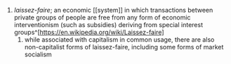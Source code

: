 1. *laissez-faire*; an economic [[system]] in which transactions between private groups of people are free from any form of economic interventionism (such as subsidies) deriving from special interest groups^[https://en.wikipedia.org/wiki/Laissez-faire]
	1. while associated with capitalism in common usage, there are also non-capitalist forms of laissez-faire, including some forms of market socialism